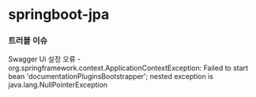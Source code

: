 # springboot-jpa

### 트러블 이슈

Swagger Ui 설정 오류 - org.springframework.context.ApplicationContextException: Failed to start bean 'documentationPluginsBootstrapper'; nested exception is java.lang.NullPointerException
